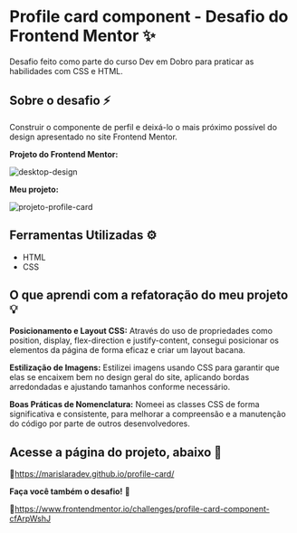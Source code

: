 # Profile card component - Desafio do Frontend Mentor ✨
Desafio feito como parte do curso Dev em Dobro para praticar as habilidades com CSS e HTML.

## Sobre o desafio ⚡

Construir o componente de perfil e deixá-lo o mais próximo possível do design apresentado no site Frontend Mentor.

**Projeto do Frontend Mentor:**

![desktop-design](https://github.com/marislaradev/desafio-dev-card/assets/121054908/902cb1bc-d058-47c9-91e8-c303c2d8ca59)

**Meu projeto:**

![projeto-profile-card](https://github.com/marislaradev/desafio-dev-card/assets/121054908/b66b728b-9cd5-470b-82f7-098875b3b999)


## Ferramentas Utilizadas ⚙

- HTML
- CSS

## O que aprendi com a refatoração do meu projeto 💡

**Posicionamento e Layout CSS:** Através do uso de propriedades como position, display, flex-direction e justify-content, consegui posicionar os elementos da página de forma eficaz e criar um layout bacana.

**Estilização de Imagens:** Estilizei imagens usando CSS para garantir que elas se encaixem bem no design geral do site, aplicando bordas arredondadas e ajustando tamanhos conforme necessário.

**Boas Práticas de Nomenclatura:** Nomeei as classes CSS de forma significativa e consistente,  para melhorar a compreensão e a manutenção do código por parte de outros desenvolvedores.
  

## Acesse a página do projeto, abaixo 📱

🔗https://marislaradev.github.io/profile-card/

**Faça você também o desafio!** 🔽

🔗https://www.frontendmentor.io/challenges/profile-card-component-cfArpWshJ





